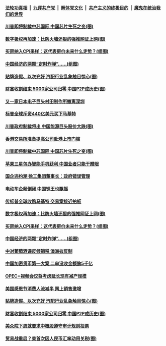 

####  [法轮功真相](../../../../basic/blob/master/README.md?t=12010331) &nbsp;|&nbsp; [九评共产党](../../../../9ping.md/blob/master/README.md?t=12010331) &nbsp;|&nbsp; [解体党文化](../../../../jtdwh.md/blob/master/README.md?t=12010331)  &nbsp;|&nbsp; [共产主义的终极目的](../../../../gczydzjmd.md/blob/master/README.md?t=12010331) &nbsp;|&nbsp; [魔鬼在统治我们的世界](../../../../mgztzwmdsj.md/blob/master/README.md?t=12010331) 

#### [川普即将制裁中芯国际 中国芯片生死之变(图)](../pages/p5/954247.md?t=12010331) 

#### [数字极权再加速：比防火墙还狠的强推网证上网(图)](../pages/p5/954181.md?t=12010331) 

#### [买房纳入CPI采样：这代表房价未来什么走势？(组图)](../pages/p5/954175.md?t=12010331) 

#### [中国经济的两颗“定时炸弹”……(组图)](../pages/p5/954178.md?t=12010331) 

#### [贴牌造假、以次充好 汽配行业乱象触目惊心(图)](../pages/p5/954149.md?t=12010331) 

#### [财富收割结束 5000家公司归零 中国P2P成历史(图)](../pages/p5/954092.md?t=12010331) 

#### [又一家日本电子巨头村田制作所撤离深圳](../pages/p5/954264.md?t=12010331) 

#### [标普全球斥资440亿美元买下马基特](../pages/p5/954259.md?t=12010331) 

#### [川普政府制裁将出 中国能源巨头股价大跌(图)](../pages/p5/954255.md?t=12010331) 

#### [香港交易所准备提高公司赴港上市门槛](../pages/p5/954249.md?t=12010331) 

#### [川普即将制裁中芯国际 中国芯片生死之变(图)](../pages/p5/954247.md?t=12010331) 

#### [苹果三星包办智能手机获利 中国业者只能干瞪眼](../pages/p5/954241.md?t=12010331) 

#### [国企违约潮 徐工集团董事长：政府错误管理](../pages/p5/954238.md?t=12010331) 

#### [电动车企频倒闭 中国锂王也飘摇](../pages/p5/954234.md?t=12010331) 

#### [传标普全球收购马基特 交易案接近拍板](../pages/p5/954228.md?t=12010331) 

#### [数字极权再加速：比防火墙还狠的强推网证上网(图)](../pages/p5/954181.md?t=12010331) 

#### [买房纳入CPI采样：这代表房价未来什么走势？(组图)](../pages/p5/954175.md?t=12010331) 

#### [中国经济的两颗“定时炸弹”……(组图)](../pages/p5/954178.md?t=12010331) 

#### [中对葡萄酒课反倾销税 澳洲拟反制](../pages/p5/954156.md?t=12010331) 

#### [中国加密货币第一大案 二审没收金额逾5千亿](../pages/p5/954155.md?t=12010331) 

#### [OPEC+视频会议将考虑延长现有减产规模](../pages/p5/954152.md?t=12010331) 

#### [美国感恩节消费人流减半 网上销售激增](../pages/p5/954151.md?t=12010331) 

#### [贴牌造假、以次充好 汽配行业乱象触目惊心(图)](../pages/p5/954149.md?t=12010331) 

#### [财富收割结束 5000家公司归零 中国P2P成历史(图)](../pages/p5/954092.md?t=12010331) 

#### [美众院下周就要求中概股遵守审计规则投票](../pages/p5/954077.md?t=12010331) 

#### [贸易战重启？美首次因人民币汇率动用关税(图)](../pages/p5/954076.md?t=12010331) 

